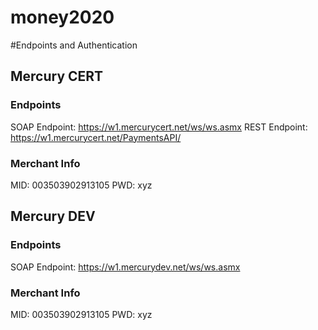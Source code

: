 money2020
=========
#Endpoints and Authentication

## Mercury CERT

### Endpoints

SOAP Endpoint:  https://w1.mercurycert.net/ws/ws.asmx
REST Endpoint:  https://w1.mercurycert.net/PaymentsAPI/

### Merchant Info
MID: 003503902913105
PWD: xyz
 
## Mercury DEV

### Endpoints

SOAP Endpoint:  https://w1.mercurydev.net/ws/ws.asmx

### Merchant Info
MID: 003503902913105
PWD: xyz
